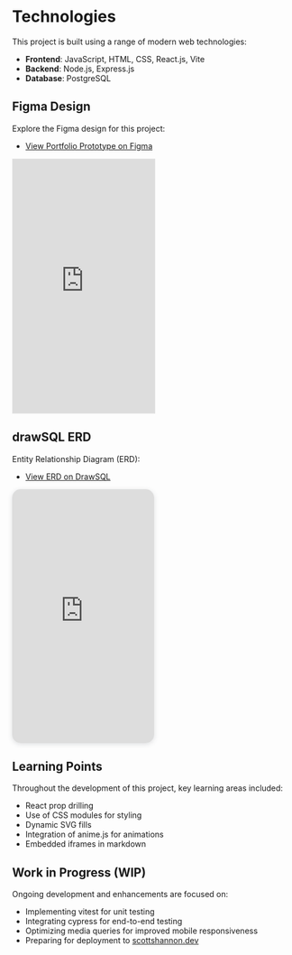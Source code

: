 # Technologies 
This project is built using a range of modern web technologies:
- **Frontend**: JavaScript, HTML, CSS, React.js, Vite
- **Backend**: Node.js, Express.js
- **Database**: PostgreSQL

## Figma Design
Explore the Figma design for this project:
- [View Portfolio Prototype on Figma](https://www.figma.com/proto/nV4xeVGA9RGxRJeEBQ1kQ0/portfolio?page-id=0%3A1&type=design&node-id=34-2&viewport=-1174%2C574%2C0.52&t=QoRauYkD852cO1Ha-1&scaling=scale-down&mode=design)

<iframe width="50%" style="border: 1px solid rgba(0, 0, 0, 0.1);"  height="450" src="https://www.figma.com/embed?embed_host=share&url=https%3A%2F%2Fwww.figma.com%2Fproto%2FnV4xeVGA9RGxRJeEBQ1kQ0%2Fportfolio%3Fpage-id%3D0%253A1%26type%3Ddesign%26node-id%3D34-2%26viewport%3D-1174%252C574%252C0.52%26t%3DQoRauYkD852cO1Ha-1%26scaling%3Dscale-down%26mode%3Ddesign" allowfullscreen></iframe>

<!-- ![figma prototype](./client/assets/figma.png) -->

## drawSQL ERD
Entity Relationship Diagram (ERD):
- [View ERD on DrawSQL](https://drawsql.app/teams/team-scott-1/diagrams/rfs-mvp/embed)

<iframe width="50%" height="450" style="box-shadow: 0 2px 8px 0 rgba(63,69,81,0.16); border-radius:15px;" allowtransparency="true" allowfullscreen="true" scrolling="no" title="Embedded DrawSQL IFrame" frameborder="0" src="https://drawsql.app/teams/team-scott-1/diagrams/rfs-mvp/embed"></iframe>

<!-- ![figma prototype](./client/assets/drawSQL.png) -->

## Learning Points
Throughout the development of this project, key learning areas included:
- React prop drilling
- Use of CSS modules for styling
- Dynamic SVG fills
- Integration of anime.js for animations
- Embedded iframes in markdown

## Work in Progress (WIP)
Ongoing development and enhancements are focused on:
- Implementing vitest for unit testing
- Integrating cypress for end-to-end testing
- Optimizing media queries for improved mobile responsiveness
- Preparing for deployment to [scottshannon.dev](https://scottshannon.dev)


<!-- # Full-Stack React Example

This repo contains an example of a full-stack application with an express backend and a React frontend.

It uses vite as the module bundler and dotenv for configuration. It's organized as a mono-repo using [npm workspaces](https://docs.npmjs.com/cli/v7/using-npm/workspaces) which allows us to have our client and server in one repo.

> **Note**: When you run `npm install` at the root, it will install all dependencies listed in `package.json`, `server/package.json`, and `client/package.json`.

## Customizing the Template

1. Create new repo using this one as a template.
1. Pull that repo down.
1. Update `./server/migration.sql` to the schema for your application.

## Development Setup

1. Install dependencies: `npm install`
1. Create your database: `createdb YOUR_DB`
1. Run your migrations: `psql -f server/migration.sql YOUR_DB`
1. Create your `.env` file: `cp .env.template .env`
1. Add your info in `.env`
1. Run the app: `npm run dev`

## Scripts

**Root**

- `npm run dev` - Runs the API server and hosts your frontend assets.
- `npm run dev:server` - Runs the API server in watch mode.
- `npm run dev:client` - Hosts your frontend assets.

**/client**

- `npm run dev` - Hosts your assets.
- `npm run build` - Builds your assets (mainly used in CI/CD).

**/server**

- `npm run dev` - Runs the server in watch mode.
- `npm run start` - Starts the server (mainly used when deploying).
